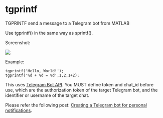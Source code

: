 # tgprintf
TGPRINTF send a message to a Telegram bot from MATLAB

Use tgprintf() in the same way as sprintf().

Screenshot:

![](https://raw.githubusercontent.com/jacobian1128/tgprintf/master/screenshot.png)

Example: 

```
tgprintf('Hello, World!');
tgprintf('%d + %d = %d',1,2,1+2);
 ```
 
This uses [Telegram Bot API](https://core.telegram.org/bots/api). You MUST define token and chat_id before use, which are the authorization token of the target Telegram bot, and the identifier or username of the target chat.

Please refer the following post:
[Creating a Telegram bot for personal notifications](https://www.forsomedefinition.com/automation/creating-telegram-bot-notifications/).
